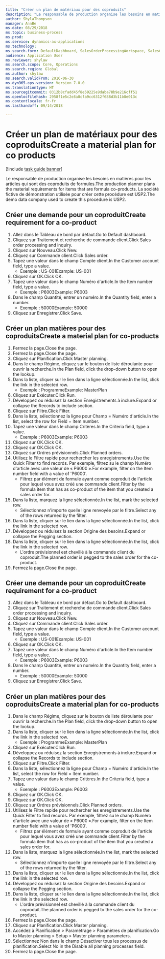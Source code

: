 ```yaml
--- 
title: "Créer un plan de matériaux pour des coproduits"
description: "Le responsable de production organise les besoins en matières pour les articles qui sont des coproduits de formules."
author: ShylaThompson
manager: AnnBe
ms.date: 08/29/2018
ms.topic: business-process
ms.prod: 
ms.service: dynamics-ax-applications
ms.technology: 
ms.search.form: DefaultDashboard, SalesOrderProcessingWorkspace, SalesCreateOrder, SalesTable, ReqCreatePlanWorkspace, ReqTransPlanCard, SysQueryForm, ReqTransPo
audience: Application User
ms.reviewer: shylaw
ms.search.scope: Core, Operations
ms.search.region: Global
ms.author: shylaw
ms.search.validFrom: 2016-06-30
ms.dyn365.ops.version: Version 7.0.0
ms.translationtype: HT
ms.sourcegitcommit: 0312b8cfadd45f8e59225e9daba78b9e216cff51
ms.openlocfilehash: 2958f1e5c2e8a0cfa9cc6312f688d3b11b8e013c
ms.contentlocale: fr-fr
ms.lasthandoff: 09/14/2018

---
```

# <a name="create-a-material-plan-for-co-products"></a><span data-ttu-id="6e099-103">Créer un plan de matériaux pour des coproduits</span><span class="sxs-lookup"><span data-stu-id="6e099-103">Create a material plan for co products</span></span>

[!include [task guide banner](../../includes/task-guide-banner.md)]

<span data-ttu-id="6e099-104">Le responsable de production organise les besoins en matières pour les articles qui sont des coproduits de formules.</span><span class="sxs-lookup"><span data-stu-id="6e099-104">The production planner plans the material requirements for items that are formula co-products.</span></span> <span data-ttu-id="6e099-105">La société fictive de démonstration utilisée pour créer cette procédure est USP2.</span><span class="sxs-lookup"><span data-stu-id="6e099-105">The demo data company used to create this procedure is USP2.</span></span>


## <a name="create-requirement-for-a-co-product"></a><span data-ttu-id="6e099-106">Créer une demande pour un coproduit</span><span class="sxs-lookup"><span data-stu-id="6e099-106">Create requirement for a co-product</span></span>
1. <span data-ttu-id="6e099-107">Allez dans le Tableau de bord par défaut.</span><span class="sxs-lookup"><span data-stu-id="6e099-107">Go to Default dashboard.</span></span>
2. <span data-ttu-id="6e099-108">Cliquez sur Traitement et recherche de commande client.</span><span class="sxs-lookup"><span data-stu-id="6e099-108">Click Sales order processing and inquiry.</span></span>
3. <span data-ttu-id="6e099-109">Cliquez sur Nouveau.</span><span class="sxs-lookup"><span data-stu-id="6e099-109">Click New.</span></span>
4. <span data-ttu-id="6e099-110">Cliquez sur Commande client.</span><span class="sxs-lookup"><span data-stu-id="6e099-110">Click Sales order.</span></span>
5. <span data-ttu-id="6e099-111">Tapez une valeur dans le champ Compte client.</span><span class="sxs-lookup"><span data-stu-id="6e099-111">In the Customer account field, type a value.</span></span>
    * <span data-ttu-id="6e099-112">Exemple : US-001</span><span class="sxs-lookup"><span data-stu-id="6e099-112">Example: US-001</span></span>  
6. <span data-ttu-id="6e099-113">Cliquez sur OK.</span><span class="sxs-lookup"><span data-stu-id="6e099-113">Click OK.</span></span>
7. <span data-ttu-id="6e099-114">Tapez une valeur dans le champ Numéro d'article.</span><span class="sxs-lookup"><span data-stu-id="6e099-114">In the Item number field, type a value.</span></span>
    * <span data-ttu-id="6e099-115">Exemple : P6003</span><span class="sxs-lookup"><span data-stu-id="6e099-115">Example: P6003</span></span>  
8. <span data-ttu-id="6e099-116">Dans le champ Quantité, entrer un numéro.</span><span class="sxs-lookup"><span data-stu-id="6e099-116">In the Quantity field, enter a number.</span></span>
    * <span data-ttu-id="6e099-117">Exemple : 50000</span><span class="sxs-lookup"><span data-stu-id="6e099-117">Example: 50000</span></span>  
9. <span data-ttu-id="6e099-118">Cliquez sur Enregistrer.</span><span class="sxs-lookup"><span data-stu-id="6e099-118">Click Save.</span></span>

## <a name="create-a-material-plan-for-co-products"></a><span data-ttu-id="6e099-119">Créer un plan matières pour des coproduits</span><span class="sxs-lookup"><span data-stu-id="6e099-119">Create a material plan for co-products</span></span>
1. <span data-ttu-id="6e099-120">Fermez la page.</span><span class="sxs-lookup"><span data-stu-id="6e099-120">Close the page.</span></span>
2. <span data-ttu-id="6e099-121">Fermez la page.</span><span class="sxs-lookup"><span data-stu-id="6e099-121">Close the page.</span></span>
3. <span data-ttu-id="6e099-122">Cliquez sur Planification.</span><span class="sxs-lookup"><span data-stu-id="6e099-122">Click Master planning.</span></span>
4. <span data-ttu-id="6e099-123">Dans le champ Régime, cliquez sur le bouton de liste déroulante pour ouvrir la recherche.</span><span class="sxs-lookup"><span data-stu-id="6e099-123">In the Plan field, click the drop-down button to open the lookup.</span></span>
5. <span data-ttu-id="6e099-124">Dans la liste, cliquer sur le lien dans la ligne sélectionnée.</span><span class="sxs-lookup"><span data-stu-id="6e099-124">In the list, click the link in the selected row.</span></span>
    * <span data-ttu-id="6e099-125">Exemple : Programme</span><span class="sxs-lookup"><span data-stu-id="6e099-125">Example: MasterPlan</span></span>  
6. <span data-ttu-id="6e099-126">Cliquez sur Exécuter.</span><span class="sxs-lookup"><span data-stu-id="6e099-126">Click Run.</span></span>
7. <span data-ttu-id="6e099-127">Développez ou réduisez la section Enregistrements à inclure.</span><span class="sxs-lookup"><span data-stu-id="6e099-127">Expand or collapse the Records to include section.</span></span>
8. <span data-ttu-id="6e099-128">Cliquez sur Filtre.</span><span class="sxs-lookup"><span data-stu-id="6e099-128">Click Filter.</span></span>
9. <span data-ttu-id="6e099-129">Dans la liste, sélectionnez la ligne pour Champ = Numéro d'article.</span><span class="sxs-lookup"><span data-stu-id="6e099-129">In the list, select the row for Field = Item number.</span></span>
10. <span data-ttu-id="6e099-130">Tapez une valeur dans le champ Critères.</span><span class="sxs-lookup"><span data-stu-id="6e099-130">In the Criteria field, type a value.</span></span>
    * <span data-ttu-id="6e099-131">Exemple : P6003</span><span class="sxs-lookup"><span data-stu-id="6e099-131">Example: P6003</span></span>  
11. <span data-ttu-id="6e099-132">Cliquez sur OK.</span><span class="sxs-lookup"><span data-stu-id="6e099-132">Click OK.</span></span>
12. <span data-ttu-id="6e099-133">Cliquez sur OK.</span><span class="sxs-lookup"><span data-stu-id="6e099-133">Click OK.</span></span>
13. <span data-ttu-id="6e099-134">Cliquez sur Ordres prévisionnels.</span><span class="sxs-lookup"><span data-stu-id="6e099-134">Click Planned orders.</span></span>
14. <span data-ttu-id="6e099-135">Utilisez le Filtre rapide pour rechercher les enregistrements.</span><span class="sxs-lookup"><span data-stu-id="6e099-135">Use the Quick Filter to find records.</span></span> <span data-ttu-id="6e099-136">Par exemple, filtrez su le champ Numéro d'article avec une valeur de « P6000 ».</span><span class="sxs-lookup"><span data-stu-id="6e099-136">For example, filter on the Item number field with a value of 'P6000'.</span></span>
    * <span data-ttu-id="6e099-137">Filtrez par élément de formule ayant comme coproduit de l'article pour lequel vous avez créé une commande client.</span><span class="sxs-lookup"><span data-stu-id="6e099-137">Filter by the formula item that has as co-product of the item that you created a sales order for.</span></span>  
15. <span data-ttu-id="6e099-138">Dans la liste, marquez la ligne sélectionnée.</span><span class="sxs-lookup"><span data-stu-id="6e099-138">In the list, mark the selected row.</span></span>
    * <span data-ttu-id="6e099-139">Sélectionnez n'importe quelle ligne renvoyée par le filtre.</span><span class="sxs-lookup"><span data-stu-id="6e099-139">Select any of the rows returned by the filter.</span></span>  
16. <span data-ttu-id="6e099-140">Dans la liste, cliquer sur le lien dans la ligne sélectionnée.</span><span class="sxs-lookup"><span data-stu-id="6e099-140">In the list, click the link in the selected row.</span></span>
17. <span data-ttu-id="6e099-141">Développez ou réduisez la section Origine des besoins.</span><span class="sxs-lookup"><span data-stu-id="6e099-141">Expand or collapse the Pegging section.</span></span>
18. <span data-ttu-id="6e099-142">Dans la liste, cliquer sur le lien dans la ligne sélectionnée.</span><span class="sxs-lookup"><span data-stu-id="6e099-142">In the list, click the link in the selected row.</span></span>
    * <span data-ttu-id="6e099-143">L'ordre prévisionnel est chevillé à la commande client du coproduit.</span><span class="sxs-lookup"><span data-stu-id="6e099-143">The planned order is pegged to the sales order for the co-product.</span></span>  
19. <span data-ttu-id="6e099-144">Fermez la page.</span><span class="sxs-lookup"><span data-stu-id="6e099-144">Close the page.</span></span>

## <a name="create-requirement-for-a-co-product"></a><span data-ttu-id="6e099-145">Créer une demande pour un coproduit</span><span class="sxs-lookup"><span data-stu-id="6e099-145">Create requirement for a co-product</span></span>
1. <span data-ttu-id="6e099-146">Allez dans le Tableau de bord par défaut.</span><span class="sxs-lookup"><span data-stu-id="6e099-146">Go to Default dashboard.</span></span>
2. <span data-ttu-id="6e099-147">Cliquez sur Traitement et recherche de commande client.</span><span class="sxs-lookup"><span data-stu-id="6e099-147">Click Sales order processing and inquiry.</span></span>
3. <span data-ttu-id="6e099-148">Cliquez sur Nouveau.</span><span class="sxs-lookup"><span data-stu-id="6e099-148">Click New.</span></span>
4. <span data-ttu-id="6e099-149">Cliquez sur Commande client.</span><span class="sxs-lookup"><span data-stu-id="6e099-149">Click Sales order.</span></span>
5. <span data-ttu-id="6e099-150">Tapez une valeur dans le champ Compte client.</span><span class="sxs-lookup"><span data-stu-id="6e099-150">In the Customer account field, type a value.</span></span>
    * <span data-ttu-id="6e099-151">Exemple : US-001</span><span class="sxs-lookup"><span data-stu-id="6e099-151">Example: US-001</span></span>  
6. <span data-ttu-id="6e099-152">Cliquez sur OK.</span><span class="sxs-lookup"><span data-stu-id="6e099-152">Click OK.</span></span>
7. <span data-ttu-id="6e099-153">Tapez une valeur dans le champ Numéro d'article.</span><span class="sxs-lookup"><span data-stu-id="6e099-153">In the Item number field, type a value.</span></span>
    * <span data-ttu-id="6e099-154">Exemple : P6003</span><span class="sxs-lookup"><span data-stu-id="6e099-154">Example: P6003</span></span>  
8. <span data-ttu-id="6e099-155">Dans le champ Quantité, entrer un numéro.</span><span class="sxs-lookup"><span data-stu-id="6e099-155">In the Quantity field, enter a number.</span></span>
    * <span data-ttu-id="6e099-156">Exemple : 50000</span><span class="sxs-lookup"><span data-stu-id="6e099-156">Example: 50000</span></span>  
9. <span data-ttu-id="6e099-157">Cliquez sur Enregistrer.</span><span class="sxs-lookup"><span data-stu-id="6e099-157">Click Save.</span></span>

## <a name="create-a-material-plan-for-co-products"></a><span data-ttu-id="6e099-158">Créer un plan matières pour des coproduits</span><span class="sxs-lookup"><span data-stu-id="6e099-158">Create a material plan for co-products</span></span>
1. <span data-ttu-id="6e099-159">Dans le champ Régime, cliquez sur le bouton de liste déroulante pour ouvrir la recherche.</span><span class="sxs-lookup"><span data-stu-id="6e099-159">In the Plan field, click the drop-down button to open the lookup.</span></span>
2. <span data-ttu-id="6e099-160">Dans la liste, cliquer sur le lien dans la ligne sélectionnée.</span><span class="sxs-lookup"><span data-stu-id="6e099-160">In the list, click the link in the selected row.</span></span>
    * <span data-ttu-id="6e099-161">Exemple : Programme</span><span class="sxs-lookup"><span data-stu-id="6e099-161">Example: MasterPlan</span></span>  
3. <span data-ttu-id="6e099-162">Cliquez sur Exécuter.</span><span class="sxs-lookup"><span data-stu-id="6e099-162">Click Run.</span></span>
4. <span data-ttu-id="6e099-163">Développez ou réduisez la section Enregistrements à inclure.</span><span class="sxs-lookup"><span data-stu-id="6e099-163">Expand or collapse the Records to include section.</span></span>
5. <span data-ttu-id="6e099-164">Cliquez sur Filtre.</span><span class="sxs-lookup"><span data-stu-id="6e099-164">Click Filter.</span></span>
6. <span data-ttu-id="6e099-165">Dans la liste, sélectionnez la ligne pour Champ = Numéro d'article.</span><span class="sxs-lookup"><span data-stu-id="6e099-165">In the list, select the row for Field = Item number.</span></span>
7. <span data-ttu-id="6e099-166">Tapez une valeur dans le champ Critères.</span><span class="sxs-lookup"><span data-stu-id="6e099-166">In the Criteria field, type a value.</span></span>
    * <span data-ttu-id="6e099-167">Exemple : P6003</span><span class="sxs-lookup"><span data-stu-id="6e099-167">Example: P6003</span></span>  
8. <span data-ttu-id="6e099-168">Cliquez sur OK.</span><span class="sxs-lookup"><span data-stu-id="6e099-168">Click OK.</span></span>
9. <span data-ttu-id="6e099-169">Cliquez sur OK.</span><span class="sxs-lookup"><span data-stu-id="6e099-169">Click OK.</span></span>
10. <span data-ttu-id="6e099-170">Cliquez sur Ordres prévisionnels.</span><span class="sxs-lookup"><span data-stu-id="6e099-170">Click Planned orders.</span></span>
11. <span data-ttu-id="6e099-171">Utilisez le Filtre rapide pour rechercher les enregistrements.</span><span class="sxs-lookup"><span data-stu-id="6e099-171">Use the Quick Filter to find records.</span></span> <span data-ttu-id="6e099-172">Par exemple, filtrez su le champ Numéro d'article avec une valeur de « P6000 ».</span><span class="sxs-lookup"><span data-stu-id="6e099-172">For example, filter on the Item number field with a value of 'P6000'.</span></span>
    * <span data-ttu-id="6e099-173">Filtrez par élément de formule ayant comme coproduit de l'article pour lequel vous avez créé une commande client.</span><span class="sxs-lookup"><span data-stu-id="6e099-173">Filter by the formula item that has as co-product of the item that you created a sales order for.</span></span>  
12. <span data-ttu-id="6e099-174">Dans la liste, marquez la ligne sélectionnée.</span><span class="sxs-lookup"><span data-stu-id="6e099-174">In the list, mark the selected row.</span></span>
    * <span data-ttu-id="6e099-175">Sélectionnez n'importe quelle ligne renvoyée par le filtre.</span><span class="sxs-lookup"><span data-stu-id="6e099-175">Select any of the rows returned by the filter.</span></span>  
13. <span data-ttu-id="6e099-176">Dans la liste, cliquer sur le lien dans la ligne sélectionnée.</span><span class="sxs-lookup"><span data-stu-id="6e099-176">In the list, click the link in the selected row.</span></span>
14. <span data-ttu-id="6e099-177">Développez ou réduisez la section Origine des besoins.</span><span class="sxs-lookup"><span data-stu-id="6e099-177">Expand or collapse the Pegging section.</span></span>
15. <span data-ttu-id="6e099-178">Dans la liste, cliquer sur le lien dans la ligne sélectionnée.</span><span class="sxs-lookup"><span data-stu-id="6e099-178">In the list, click the link in the selected row.</span></span>
    * <span data-ttu-id="6e099-179">L'ordre prévisionnel est chevillé à la commande client du coproduit.</span><span class="sxs-lookup"><span data-stu-id="6e099-179">The planned order is pegged to the sales order for the co-product.</span></span>  
16. <span data-ttu-id="6e099-180">Fermez la page.</span><span class="sxs-lookup"><span data-stu-id="6e099-180">Close the page.</span></span>
17. <span data-ttu-id="6e099-181">Cliquez sur Planification.</span><span class="sxs-lookup"><span data-stu-id="6e099-181">Click Master planning.</span></span>
18. <span data-ttu-id="6e099-182">Accédez à Planification > Paramétrage > Paramètres de planification.</span><span class="sxs-lookup"><span data-stu-id="6e099-182">Go to Master planning > Setup > Master planning parameters.</span></span>
19. <span data-ttu-id="6e099-183">Sélectionnez Non dans le champ Désactiver tous les processus de planification.</span><span class="sxs-lookup"><span data-stu-id="6e099-183">Select No in the Disable all planning processes field.</span></span>
20. <span data-ttu-id="6e099-184">Fermez la page.</span><span class="sxs-lookup"><span data-stu-id="6e099-184">Close the page.</span></span>


